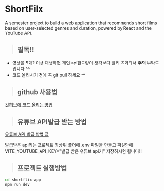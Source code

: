 # ShortFilx
A semester project to build a web application that recommends short films based on user-selected genres and duration, powered by React and the YouTube API.


>
> ## 필독!!
* 영상을 5개? 이상 재생하면 개인 api한도량이 생각보다 빨리 초과되서 **주의** 부탁드립니다 ^^
* 코드 올리시기 전에 꼭 git pull 하세요 ^^

> ## github 사용법
[깃허브에 코드 올리는 방법](https://velog.io/@gooriiie/Github-Github%EC%97%90-%EC%BD%94%EB%93%9C-%EC%98%AC%EB%A6%AC%EA%B8%B0)

> ## 유튜브 API발급 받는 방법
[유튜브 API 발급 방법 글](https://boleesystem.tistory.com/996)

발급받은 api키는 프로젝트 최상위 폴더에 .env 파일을 만들고 파일안에 VITE_YOUTUBE_API_KEY="발급 받은 유튜브 api키" 저장하시면 됩니다!!



> ## 프로젝트 실행방법

```bash
cd shortflix-app
npm run dev
```
